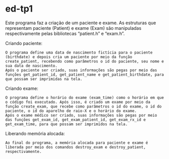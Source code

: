 # ed-tp1

Este programa faz a criação de um paciente e exame. As estruturas que representam paciente (Patient) e exame (Exam) são manipuladas respectivamente pelas bibliotecas “patient.h” e “exam.h”.

Criando paciente:

	O programa define uma data de nascimento fictícia para o paciente (birthdate) e depois cria um paciente por meio da função create_patient, recebendo como parâmetros o id do paciente, seu nome e sua data de nascimento. 
	Após o paciente ser criado, suas informações são pegas por meio das funções get_patient_id, get_patient_name e get_patient_birthdate, para que possam ser imprimidas na tela.

Criando exame:

	O programa define o horário do exame (exam_time) como o horário em que o código foi executado. Após isso, é criado um exame por meio da função create_exam, que recebe como parâmetros o id do exame, o id do paciente, o id do aparelho de raio-X e o horário do exame.
	Após o exame médico ser criado, suas informações são pegas por meio das funções get_exam_id, get_exam_patient_id, get_exam_rx_id e get_exam_time, para que possam ser imprimidos na tela.

Liberando memória alocada:

	Ao final do programa, a memória alocada para paciente e exame é liberada por meio dos comandos destroy_exam e destroy_patient, respectivamente.
